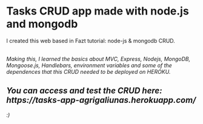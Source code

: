 <h1>Tasks CRUD app made with node.js and mongodb</h1>


I created this web based in Fazt tutorial: node-js & mongodb CRUD. 
<br>
<br>

<i>Making this, I learned the basics about MVC, Express, Nodejs, MongoDB, Mongoose.js, Handlebars, environment variables and some of the dependences that this CRUD needed to be deployed on HEROKU.

  <h2>You can access and test the CRUD here: https://tasks-app-agrigaliunas.herokuapp.com/</h2>
  
:)
